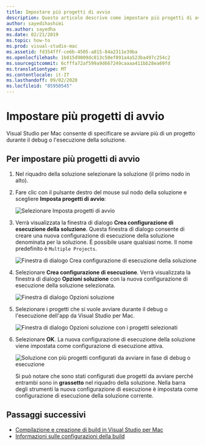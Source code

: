 ```yaml
---
title: Impostare più progetti di avvio
description: Questo articolo descrive come impostare più progetti di avvio durante l'esecuzione o il debug.
author: sayedihashimi
ms.author: sayedha
ms.date: 02/21/2019
ms.topic: how-to
ms.prod: visual-studio-mac
ms.assetid: fd354fff-ce6b-4505-a815-84a2311e39ba
ms.openlocfilehash: 1b015d9009dc813c50ef891a4a523ba497c254c2
ms.sourcegitcommit: 6cfffa72af599a9d667249caaaa411bb28ea69fd
ms.translationtype: MT
ms.contentlocale: it-IT
ms.lasthandoff: 09/02/2020
ms.locfileid: "85950545"
---
```

# <a name="set-multiple-startup-projects"></a>Impostare più progetti di avvio

Visual Studio per Mac consente di specificare se avviare più di un progetto durante il debug o l'esecuzione della soluzione.

## <a name="to-set-multiple-startup-projects"></a>Per impostare più progetti di avvio

1. Nel riquadro della soluzione selezionare la soluzione (il primo nodo in alto).

2. Fare clic con il pulsante destro del mouse sul nodo della soluzione e scegliere **Imposta progetti di avvio**:

   ![Selezionare Imposta progetti di avvio](media/startup-proj-ctx-menu.png)

3. Verrà visualizzata la finestra di dialogo **Crea configurazione di esecuzione della soluzione**. Questa finestra di dialogo consente di creare una nuova configurazione di esecuzione della soluzione denominata per la soluzione. È possibile usare qualsiasi nome. Il nome predefinito è `Multiple Projects`.

   ![Finestra di dialogo Crea configurazione di esecuzione della soluzione](media/create-sln-run-config.png)

4. Selezionare **Crea configurazione di esecuzione**. Verrà visualizzata la finestra di dialogo **Opzioni soluzione** con la nuova configurazione di esecuzione della soluzione selezionata.

   ![Finestra di dialogo Opzioni soluzione](media/sln-options-run-config-multi-projects.png)

5. Selezionare i progetti che si vuole avviare durante il debug o l'esecuzione dell'app da Visual Studio per Mac.

   ![Finestra di dialogo Opzioni soluzione con i progetti selezionati](media/sln-options-run-config-multi-projects-configured.png)

6. Selezionare **OK**. La nuova configurazione di esecuzione della soluzione viene impostata come configurazione di esecuzione attiva.

   ![Soluzione con più progetti configurati da avviare in fase di debug o esecuzione](media/startup-project-configured.png)

   Si può notare che sono stati configurati due progetti da avviare perché entrambi sono in **grassetto** nel riquadro della soluzione. Nella barra degli strumenti la nuova configurazione di esecuzione è impostata come configurazione di esecuzione della soluzione corrente.

## <a name="next-steps"></a>Passaggi successivi

- [Compilazione e creazione di build in Visual Studio per Mac](compiling-and-building.md)
- [Informazioni sulle configurazioni della build](configurations.md)
